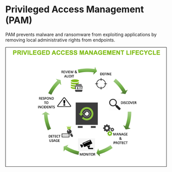 [title]: # (Privileged Access Management)
[tags]: # (PAM, Lifecycle)
[priority]: # (5)
# Privileged Access Management (PAM)

PAM prevents malware and ransomware from exploiting applications by removing local administrative rights from endpoints.

![PAM Lifecycle](images/pam_lc.png)

<!-- 
<img src="/api/docren/media/privman/0.1.1-dgran?path=../pmimages/pam_lc.png&amp;referrerPath=pm/pam.md" title="null" alt="PAM Lifecycle">
---.
